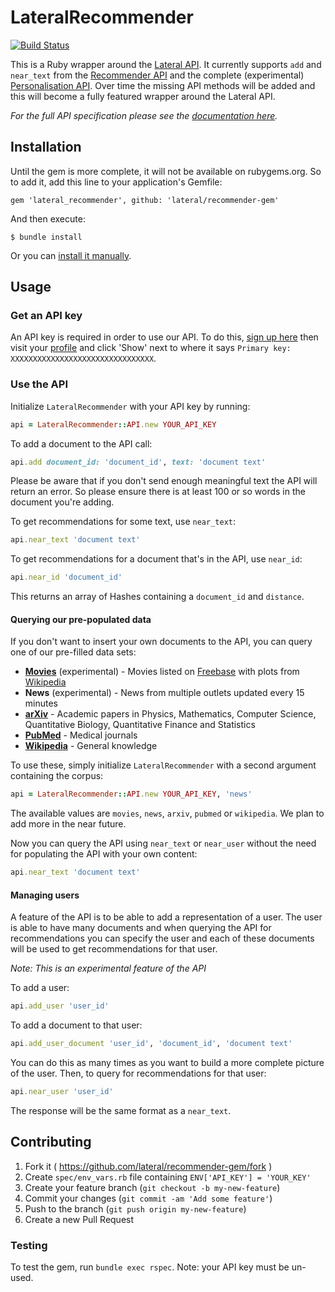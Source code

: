 # LateralRecommender

[![Build Status](https://travis-ci.org/lateral/recommender-gem.svg?branch=master)](https://travis-ci.org/lateral/recommender-gem)

This is a Ruby wrapper around the [Lateral API](https://lateral.io/api). It currently supports `add` and `near_text` from the [Recommender API](https://developers.lateral.io/docs/services/546b2cc23705a70f4cd2766d/operations/546b2e053705a70f4cd2766e) and the complete (experimental) [Personalisation API](https://developers.lateral.io/docs/services/54b7f0923705a712c0f43836/operations/54b7f3753705a712c0f4383f). Over time the missing API methods will be added and this will become a fully featured wrapper around the Lateral API.

*For the full API specification please see the [documentation here](https://developers.lateral.io/docs/services/).*

## Installation

Until the gem is more complete, it will not be available on rubygems.org. So to add it, add this line to your application's Gemfile:

	gem 'lateral_recommender', github: 'lateral/recommender-gem'

And then execute:

    $ bundle install

Or you can [install it manually](https://stackoverflow.com/questions/2577346/how-to-install-gem-from-github-source).

## Usage

### Get an API key

An API key is required in order to use our API. To do this, [sign up here](https://developers.lateral.io/signup/) then visit your [profile](https://developers.lateral.io/developer) and click 'Show' next to where it says `Primary key: XXXXXXXXXXXXXXXXXXXXXXXXXXXXXXXX`.

### Use the API

Initialize `LateralRecommender` with your API key by running:

```ruby
api = LateralRecommender::API.new YOUR_API_KEY
```

To add a document to the API call:

```ruby
api.add document_id: 'document_id', text: 'document text'
```

Please be aware that if you don't send enough meaningful text the API will return an error. So please ensure there is at least 100 or so words in the document you're adding.

To get recommendations for some text, use `near_text`:

```ruby
api.near_text 'document text'
```

To get recommendations for a document that's in the API, use `near_id`:

```ruby
api.near_id 'document_id'
```

This returns an array of Hashes containing a `document_id` and `distance`.

#### Querying our pre-populated data

If you don't want to insert your own documents to the API, you can query one of our pre-filled data sets:

* **[Movies](https://www.freebase.com/film/film?instances)** (experimental) - Movies listed on [Freebase](https://www.freebase.com/) with plots from [Wikipedia](https://en.wikipedia.org)
* **News** (experimental) - News from multiple outlets updated every 15 minutes
* **[arXiv](http://arxiv.org/)** - Academic papers in Physics, Mathematics, Computer Science, Quantitative Biology, Quantitative Finance and Statistics
* **[PubMed](http://www.ncbi.nlm.nih.gov/pubmed)** - Medical journals
* **[Wikipedia](https://en.wikipedia.org)** - General knowledge

To use these, simply initialize `LateralRecommender` with a second argument containing the corpus:

```ruby
api = LateralRecommender::API.new YOUR_API_KEY, 'news'
```

The available values are `movies`, `news`, `arxiv`, `pubmed` or `wikipedia`. We plan to add more in the near future.

Now you can query the API using `near_text` or `near_user` without the need for populating the API with your own content:

```ruby
api.near_text 'document text'
```

#### Managing users

A feature of the API is to be able to add a representation of a user. The user is able to have many documents and when querying the API for recommendations you can specify the user and each of these documents will be used to get recommendations for that user.

*Note: This is an experimental feature of the API*

To add a user:

```ruby
api.add_user 'user_id'
```

To add a document to that user:

```ruby
api.add_user_document 'user_id', 'document_id', 'document text'
```

You can do this as many times as you want to build a more complete picture of the user. Then, to query for recommendations for that user:

```ruby
api.near_user 'user_id'
```

The response will be the same format as a `near_text`.

## Contributing

1. Fork it ( https://github.com/lateral/recommender-gem/fork )
2. Create `spec/env_vars.rb` file containing  `ENV['API_KEY'] = 'YOUR_KEY'`
3. Create your feature branch (`git checkout -b my-new-feature`)
4. Commit your changes (`git commit -am 'Add some feature'`)
5. Push to the branch (`git push origin my-new-feature`)
6. Create a new Pull Request

### Testing

To test the gem, run `bundle exec rspec`. Note: your API key must be un-used.